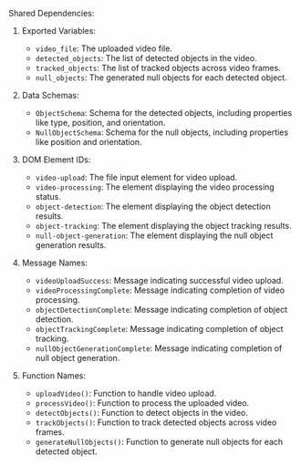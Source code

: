 Shared Dependencies:

1. Exported Variables:
   - `video_file`: The uploaded video file.
   - `detected_objects`: The list of detected objects in the video.
   - `tracked_objects`: The list of tracked objects across video frames.
   - `null_objects`: The generated null objects for each detected object.

2. Data Schemas:
   - `ObjectSchema`: Schema for the detected objects, including properties like type, position, and orientation.
   - `NullObjectSchema`: Schema for the null objects, including properties like position and orientation.

3. DOM Element IDs:
   - `video-upload`: The file input element for video upload.
   - `video-processing`: The element displaying the video processing status.
   - `object-detection`: The element displaying the object detection results.
   - `object-tracking`: The element displaying the object tracking results.
   - `null-object-generation`: The element displaying the null object generation results.

4. Message Names:
   - `videoUploadSuccess`: Message indicating successful video upload.
   - `videoProcessingComplete`: Message indicating completion of video processing.
   - `objectDetectionComplete`: Message indicating completion of object detection.
   - `objectTrackingComplete`: Message indicating completion of object tracking.
   - `nullObjectGenerationComplete`: Message indicating completion of null object generation.

5. Function Names:
   - `uploadVideo()`: Function to handle video upload.
   - `processVideo()`: Function to process the uploaded video.
   - `detectObjects()`: Function to detect objects in the video.
   - `trackObjects()`: Function to track detected objects across video frames.
   - `generateNullObjects()`: Function to generate null objects for each detected object.
